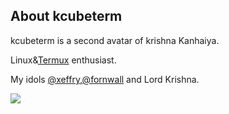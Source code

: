 ## About kcubeterm

kcubeterm is a second avatar of krishna Kanhaiya.


Linux&[Termux](https://GitHub.com/termux) enthusiast.

My idols [@xeffry](https://github.com/xeffyr),[@fornwall](https://GitHub.com/fornwall) and Lord Krishna.

![](https://github-readme-stats.vercel.app/api?username=kcubeterm&show_icons=true&hide_border=true)
